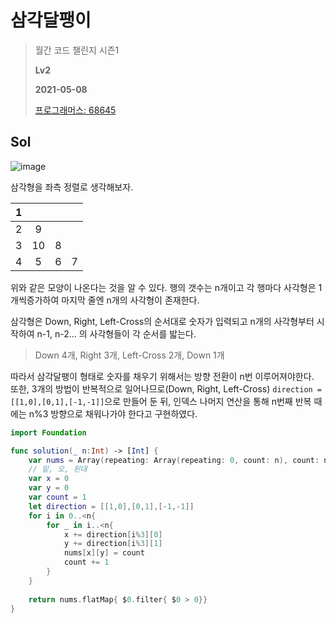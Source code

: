 # 삼각달팽이
> 월간 코드 챌린지 시즌1
>
> **Lv2**
>
> **2021-05-08**
>
> [프로그래머스: 68645](https://programmers.co.kr/learn/courses/30/lessons/68645)


## Sol

![image](https://user-images.githubusercontent.com/42789819/109378538-b05c1c00-7916-11eb-8397-ec2029ed0bc4.png)

삼각형을 좌측 정렬로 생각해보자.

| 1 |  |  |  |
| :----------: | :----------: | :----------: | :----------: |
| 2 | 9 | | |
| 3 | 10 | 8 | |
| 4 | 5 | 6 | 7 |  

위와 같은 모양이 나온다는 것을 알 수 있다.  행의 갯수는 n개이고 각 행마다 사각형은 1개씩증가하여 마지막 줄엔 n개의 사각형이 존재한다.


삼각형은 Down, Right, Left-Cross의 순서대로 숫자가 입력되고 n개의 사각형부터 시작하여 n-1, n-2... 의 사각형들이 각 순서를 밟는다.
> Down 4개, Right 3개, Left-Cross 2개, Down 1개


따라서 삼각달팽이 형태로 숫자를 채우기 위해서는 방향 전환이 n번 이루어져야한다.  
또한, 3개의 방법이 반복적으로 일어나므로(Down, Right, Left-Cross) `direction = [[1,0],[0,1],[-1,-1]]`으로 만들어 둔 뒤, 인덱스 나머지 연산을 통해 n번째 반복 때에는 n%3 방향으로 채워나가야 한다고 구현하였다.


```swift
import Foundation

func solution(_ n:Int) -> [Int] {
    var nums = Array(repeating: Array(repeating: 0, count: n), count: n+1)
    // 밑, 오, 왼대
    var x = 0
    var y = 0
    var count = 1
    let direction = [[1,0],[0,1],[-1,-1]]
    for i in 0..<n{
        for _ in i..<n{
            x += direction[i%3][0]
            y += direction[i%3][1]
            nums[x][y] = count
            count += 1
        }
    }
    
    return nums.flatMap{ $0.filter{ $0 > 0}}
}
```